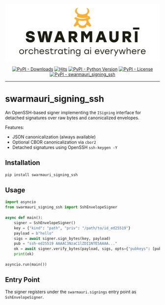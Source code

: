 ![Swamauri Logo](https://github.com/swarmauri/swarmauri-sdk/blob/3d4d1cfa949399d7019ae9d8f296afba773dfb7f/assets/swarmauri.brand.theme.svg)

<p align="center">
    <a href="https://pypi.org/project/swarmauri_signing_ssh/">
        <img src="https://img.shields.io/pypi/dm/swarmauri_signing_ssh" alt="PyPI - Downloads"/></a>
    <a href="https://hits.sh/github.com/swarmauri/swarmauri-sdk/tree/master/pkgs/standards/swarmauri_signing_ssh/">
        <img alt="Hits" src="https://hits.sh/github.com/swarmauri/swarmauri-sdk/tree/master/pkgs/standards/swarmauri_signing_ssh.svg"/></a>
    <a href="https://pypi.org/project/swarmauri_signing_ssh/">
        <img src="https://img.shields.io/pypi/pyversions/swarmauri_signing_ssh" alt="PyPI - Python Version"/></a>
    <a href="https://pypi.org/project/swarmauri_signing_ssh/">
        <img src="https://img.shields.io/pypi/l/swarmauri_signing_ssh" alt="PyPI - License"/></a>
    <a href="https://pypi.org/project/swarmauri_signing_ssh/">
        <img src="https://img.shields.io/pypi/v/swarmauri_signing_ssh?label=swarmauri_signing_ssh&color=green" alt="PyPI - swarmauri_signing_ssh"/></a>

</p>

---

# swarmauri_signing_ssh

An OpenSSH-based signer implementing the `ISigning` interface for detached
signatures over raw bytes and canonicalized envelopes.

Features:
- JSON canonicalization (always available)
- Optional CBOR canonicalization via `cbor2`
- Detached signatures using OpenSSH `ssh-keygen -Y`

## Installation

```bash
pip install swarmauri_signing_ssh
```

## Usage

```python
import asyncio
from swarmauri_signing_ssh import SshEnvelopeSigner

async def main():
    signer = SshEnvelopeSigner()
    key = {"kind": "path", "priv": "/path/to/id_ed25519"}
    payload = b"hello"
    sigs = await signer.sign_bytes(key, payload)
    pub = "ssh-ed25519 AAAAC3NzaC1lZDI1NTE5AAAA..."
    ok = await signer.verify_bytes(payload, sigs, opts={"pubkeys": [pub]})
    print(ok)

asyncio.run(main())
```

## Entry Point

The signer registers under the `swarmauri.signings` entry point as `SshEnvelopeSigner`.
